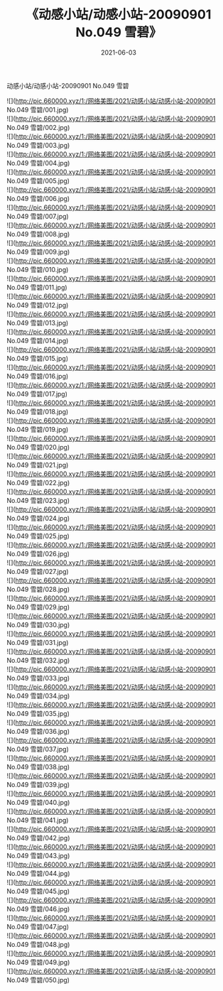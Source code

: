 ﻿---
layout: post
title:  《动感小站/动感小站-20090901 No.049 雪碧》
date:   2021-06-03
img: http://pic.660000.xyz/1:/网络美图/2021/动感小站/动感小站-20090901 No.049 雪碧/000.jpg
categories: [美女, 清纯, 唯美]
---

动感小站/动感小站-20090901 No.049 雪碧

 ![](http://pic.660000.xyz/1:/网络美图/2021/动感小站/动感小站-20090901 No.049 雪碧/001.jpg) <br>![](http://pic.660000.xyz/1:/网络美图/2021/动感小站/动感小站-20090901 No.049 雪碧/002.jpg) <br>![](http://pic.660000.xyz/1:/网络美图/2021/动感小站/动感小站-20090901 No.049 雪碧/003.jpg) <br>![](http://pic.660000.xyz/1:/网络美图/2021/动感小站/动感小站-20090901 No.049 雪碧/004.jpg) <br>![](http://pic.660000.xyz/1:/网络美图/2021/动感小站/动感小站-20090901 No.049 雪碧/005.jpg) <br>![](http://pic.660000.xyz/1:/网络美图/2021/动感小站/动感小站-20090901 No.049 雪碧/006.jpg) <br>![](http://pic.660000.xyz/1:/网络美图/2021/动感小站/动感小站-20090901 No.049 雪碧/007.jpg) <br>![](http://pic.660000.xyz/1:/网络美图/2021/动感小站/动感小站-20090901 No.049 雪碧/008.jpg) <br>![](http://pic.660000.xyz/1:/网络美图/2021/动感小站/动感小站-20090901 No.049 雪碧/009.jpg) <br>![](http://pic.660000.xyz/1:/网络美图/2021/动感小站/动感小站-20090901 No.049 雪碧/010.jpg) <br>![](http://pic.660000.xyz/1:/网络美图/2021/动感小站/动感小站-20090901 No.049 雪碧/011.jpg) <br>![](http://pic.660000.xyz/1:/网络美图/2021/动感小站/动感小站-20090901 No.049 雪碧/012.jpg) <br>![](http://pic.660000.xyz/1:/网络美图/2021/动感小站/动感小站-20090901 No.049 雪碧/013.jpg) <br>![](http://pic.660000.xyz/1:/网络美图/2021/动感小站/动感小站-20090901 No.049 雪碧/014.jpg) <br>![](http://pic.660000.xyz/1:/网络美图/2021/动感小站/动感小站-20090901 No.049 雪碧/015.jpg) <br>![](http://pic.660000.xyz/1:/网络美图/2021/动感小站/动感小站-20090901 No.049 雪碧/016.jpg) <br>![](http://pic.660000.xyz/1:/网络美图/2021/动感小站/动感小站-20090901 No.049 雪碧/017.jpg) <br>![](http://pic.660000.xyz/1:/网络美图/2021/动感小站/动感小站-20090901 No.049 雪碧/018.jpg) <br>![](http://pic.660000.xyz/1:/网络美图/2021/动感小站/动感小站-20090901 No.049 雪碧/019.jpg) <br>![](http://pic.660000.xyz/1:/网络美图/2021/动感小站/动感小站-20090901 No.049 雪碧/020.jpg) <br>![](http://pic.660000.xyz/1:/网络美图/2021/动感小站/动感小站-20090901 No.049 雪碧/021.jpg) <br>![](http://pic.660000.xyz/1:/网络美图/2021/动感小站/动感小站-20090901 No.049 雪碧/022.jpg) <br>![](http://pic.660000.xyz/1:/网络美图/2021/动感小站/动感小站-20090901 No.049 雪碧/023.jpg) <br>![](http://pic.660000.xyz/1:/网络美图/2021/动感小站/动感小站-20090901 No.049 雪碧/024.jpg) <br>![](http://pic.660000.xyz/1:/网络美图/2021/动感小站/动感小站-20090901 No.049 雪碧/025.jpg) <br>![](http://pic.660000.xyz/1:/网络美图/2021/动感小站/动感小站-20090901 No.049 雪碧/026.jpg) <br>![](http://pic.660000.xyz/1:/网络美图/2021/动感小站/动感小站-20090901 No.049 雪碧/027.jpg) <br>![](http://pic.660000.xyz/1:/网络美图/2021/动感小站/动感小站-20090901 No.049 雪碧/028.jpg) <br>![](http://pic.660000.xyz/1:/网络美图/2021/动感小站/动感小站-20090901 No.049 雪碧/029.jpg) <br>![](http://pic.660000.xyz/1:/网络美图/2021/动感小站/动感小站-20090901 No.049 雪碧/030.jpg) <br>![](http://pic.660000.xyz/1:/网络美图/2021/动感小站/动感小站-20090901 No.049 雪碧/031.jpg) <br>![](http://pic.660000.xyz/1:/网络美图/2021/动感小站/动感小站-20090901 No.049 雪碧/032.jpg) <br>![](http://pic.660000.xyz/1:/网络美图/2021/动感小站/动感小站-20090901 No.049 雪碧/033.jpg) <br>![](http://pic.660000.xyz/1:/网络美图/2021/动感小站/动感小站-20090901 No.049 雪碧/034.jpg) <br>![](http://pic.660000.xyz/1:/网络美图/2021/动感小站/动感小站-20090901 No.049 雪碧/035.jpg) <br>![](http://pic.660000.xyz/1:/网络美图/2021/动感小站/动感小站-20090901 No.049 雪碧/036.jpg) <br>![](http://pic.660000.xyz/1:/网络美图/2021/动感小站/动感小站-20090901 No.049 雪碧/037.jpg) <br>![](http://pic.660000.xyz/1:/网络美图/2021/动感小站/动感小站-20090901 No.049 雪碧/038.jpg) <br>![](http://pic.660000.xyz/1:/网络美图/2021/动感小站/动感小站-20090901 No.049 雪碧/039.jpg) <br>![](http://pic.660000.xyz/1:/网络美图/2021/动感小站/动感小站-20090901 No.049 雪碧/040.jpg) <br>![](http://pic.660000.xyz/1:/网络美图/2021/动感小站/动感小站-20090901 No.049 雪碧/041.jpg) <br>![](http://pic.660000.xyz/1:/网络美图/2021/动感小站/动感小站-20090901 No.049 雪碧/042.jpg) <br>![](http://pic.660000.xyz/1:/网络美图/2021/动感小站/动感小站-20090901 No.049 雪碧/043.jpg) <br>![](http://pic.660000.xyz/1:/网络美图/2021/动感小站/动感小站-20090901 No.049 雪碧/044.jpg) <br>![](http://pic.660000.xyz/1:/网络美图/2021/动感小站/动感小站-20090901 No.049 雪碧/045.jpg) <br>![](http://pic.660000.xyz/1:/网络美图/2021/动感小站/动感小站-20090901 No.049 雪碧/046.jpg) <br>![](http://pic.660000.xyz/1:/网络美图/2021/动感小站/动感小站-20090901 No.049 雪碧/047.jpg) <br>![](http://pic.660000.xyz/1:/网络美图/2021/动感小站/动感小站-20090901 No.049 雪碧/048.jpg) <br>![](http://pic.660000.xyz/1:/网络美图/2021/动感小站/动感小站-20090901 No.049 雪碧/049.jpg) <br>![](http://pic.660000.xyz/1:/网络美图/2021/动感小站/动感小站-20090901 No.049 雪碧/050.jpg) <br>
